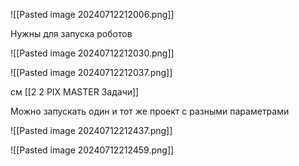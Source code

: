 




![[Pasted image 20240712212006.png]]



Нужны для запуска роботов

![[Pasted image 20240712212030.png]]



![[Pasted image 20240712212037.png]]


см [[2 2 PIX MASTER Задачи]]


Можно запускать один и тот же проект с разными параметрами

![[Pasted image 20240712212437.png]]


![[Pasted image 20240712212459.png]]



